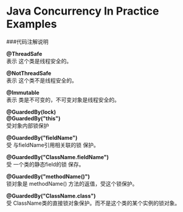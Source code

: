 # Java Concurrency In Practice Examples
###代码注解说明

**@ThreadSafe**  
表示 这个类是线程安全的。

**@NotThreadSafe**  
表示 这个类不是线程安全的。

**@Immutable**  
表示 类是不可变的，不可变对象是线程安全的。

**@GuardedBy(lock)**  
**@GuardedBy("this")**  
受对象内部锁保护  

**@GuardedBy("fieldName")**  
受 与fieldName引用相关联的锁 保护。
  
**@GuardedBy("ClassName.fieldName")**  
受 一个类的静态field的锁 保存。  

**@GuardedBy("methodName()")**  
锁对象是 methodName() 方法的返值，受这个锁保护。  

**@GuardedBy("ClassName.class")**  
受 ClassName类的直接锁对象保护。而不是这个类的某个实例的锁对象。  
